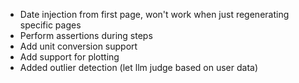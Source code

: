 - Date injection from first page, won't work when just regenerating specific pages
- Perform assertions during steps
- Add unit conversion support
- Add support for plotting
- Added outlier detection (let llm judge based on user data)